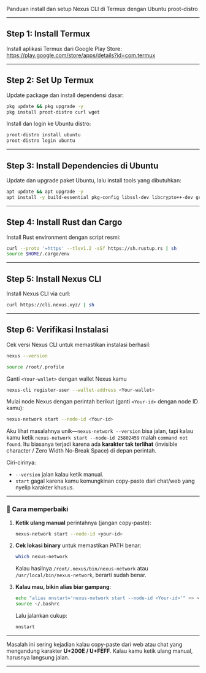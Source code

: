 Panduan install dan setup Nexus CLI di Termux dengan Ubuntu proot-distro

---

## Step 1: Install Termux

Install aplikasi Termux dari Google Play Store:  
https://play.google.com/store/apps/details?id=com.termux

---

## Step 2: Set Up Termux

Update package dan install dependensi dasar:

```bash
pkg update && pkg upgrade -y
pkg install proot-distro curl wget
```

Install dan login ke Ubuntu distro:

```bash
proot-distro install ubuntu
proot-distro login ubuntu
```

---

## Step 3: Install Dependencies di Ubuntu

Update dan upgrade paket Ubuntu, lalu install tools yang dibutuhkan:

```bash
apt update && apt upgrade -y
apt install -y build-essential pkg-config libssl-dev libcrypto++-dev gcc libc6-dev zlib1g-dev curl wget
```

---

## Step 4: Install Rust dan Cargo

Install Rust environment dengan script resmi:

```bash
curl --proto '=https' --tlsv1.2 -sSf https://sh.rustup.rs | sh
source $HOME/.cargo/env
```

---

## Step 5: Install Nexus CLI

Install Nexus CLI via curl:

```bash
curl https://cli.nexus.xyz/ | sh
```

---

## Step 6: Verifikasi Instalasi

Cek versi Nexus CLI untuk memastikan instalasi berhasil:

```bash
nexus --version
```

```bash
source /root/.profile
``` 
Ganti `<Your-wallet>` dengan wallet Nexus kamu
```bash
nexus-cli register-user --wallet-address <Your-wallet>
```
Mulai node Nexus dengan perintah berikut (ganti `<Your-id>` dengan node ID kamu):
```bash
nexus-network start --node-id <Your-id>
```
Aku lihat masalahnya unik—`nexus-network --version` bisa jalan, tapi kalau kamu ketik `‎nexus-network start --node-id 25802459` malah `command not found`.
Itu biasanya terjadi karena ada **karakter tak terlihat** (invisible character / Zero Width No-Break Space) di depan perintah.

Ciri-cirinya:

* `--version` jalan kalau ketik manual.
* `start` gagal karena kamu kemungkinan copy-paste dari chat/web yang nyelip karakter khusus.

---

### 🔹 Cara memperbaiki

1. **Ketik ulang manual** perintahnya (jangan copy-paste):

   ```bash
   nexus-network start --node-id <your-id>
   ```

2. **Cek lokasi binary** untuk memastikan PATH benar:

   ```bash
   which nexus-network
   ```

   Kalau hasilnya `/root/.nexus/bin/nexus-network` atau `/usr/local/bin/nexus-network`, berarti sudah benar.

3. **Kalau mau, bikin alias biar gampang**:

   ```bash
   echo "alias nnstart='nexus-network start --node-id <Your-id>'" >> ~/.bashrc
   source ~/.bashrc
   ```

   Lalu jalankan cukup:

   ```bash
   nnstart
   ```

---

Masalah ini sering kejadian kalau copy-paste dari web atau chat yang mengandung karakter **U+200E / U+FEFF**.
Kalau kamu ketik ulang manual, harusnya langsung jalan.


---
